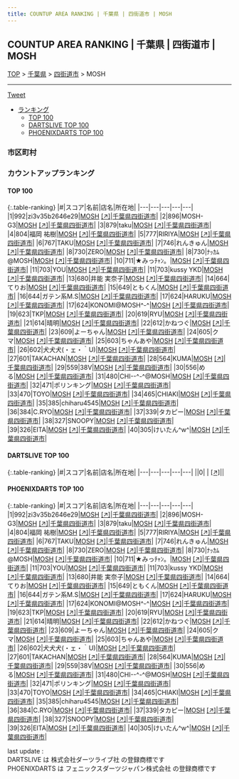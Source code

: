 ```yaml
---
title: COUNTUP AREA RANKING | 千葉県 | 四街道市 | MOSH
---
```

## COUNTUP AREA RANKING | 千葉県 | 四街道市 | MOSH

[TOP](/darts/rank/) > [千葉県](/darts/rank/千葉県/) > [四街道市](/darts/rank/千葉県/四街道市/) > MOSH

___

<a href="https://twitter.com/share?ref_src=twsrc%5Etfw" data-text="COUNTUP AREA RANKING | 千葉県四街道市MOSH" class="twitter-share-button" data-hashtags="DARTSLIVE,PHOENIXDARTS,darts,ダーツ" data-show-count="false">Tweet</a>

* [ランキング](#カウントアップランキング)
    * [TOP 100](#top-100)
    * [DARTSLIVE TOP 100](#dartslive-top-100)
    * [PHOENIXDARTS TOP 100](#phoenixdarts-top-100)

### 市区町村

<ul>

</ul>

### カウントアップランキング

#### TOP 100



{:.table-ranking}
|#|スコア|名前|店名|所在地|
|---|---|---|---|---|
|1|992|<span class="rank-name-pd">zi3v35b2646e29</span>|<a href="/darts/rank/shops/83331.html">MOSH</a> <a href="https://vs.phoenixdarts.com/jp/shop/shopDetailInfo/s_83331?s_seq=83331">[↗]</a>|<a href="/darts/rank/千葉県/四街道市">千葉県四街道市</a>|
|2|896|<span class="rank-name-pd">MOSH-G3</span>|<a href="/darts/rank/shops/83331.html">MOSH</a> <a href="https://vs.phoenixdarts.com/jp/shop/shopDetailInfo/s_83331?s_seq=83331">[↗]</a>|<a href="/darts/rank/千葉県/四街道市">千葉県四街道市</a>|
|3|879|<span class="rank-name-pd">taku</span>|<a href="/darts/rank/shops/83331.html">MOSH</a> <a href="https://vs.phoenixdarts.com/jp/shop/shopDetailInfo/s_83331?s_seq=83331">[↗]</a>|<a href="/darts/rank/千葉県/四街道市">千葉県四街道市</a>|
|4|804|<span class="rank-name-pd">福岡 祐樹</span>|<a href="/darts/rank/shops/83331.html">MOSH</a> <a href="https://vs.phoenixdarts.com/jp/shop/shopDetailInfo/s_83331?s_seq=83331">[↗]</a>|<a href="/darts/rank/千葉県/四街道市">千葉県四街道市</a>|
|5|777|<span class="rank-name-pd">RIRIYA</span>|<a href="/darts/rank/shops/83331.html">MOSH</a> <a href="https://vs.phoenixdarts.com/jp/shop/shopDetailInfo/s_83331?s_seq=83331">[↗]</a>|<a href="/darts/rank/千葉県/四街道市">千葉県四街道市</a>|
|6|767|<span class="rank-name-pd">TAKU</span>|<a href="/darts/rank/shops/83331.html">MOSH</a> <a href="https://vs.phoenixdarts.com/jp/shop/shopDetailInfo/s_83331?s_seq=83331">[↗]</a>|<a href="/darts/rank/千葉県/四街道市">千葉県四街道市</a>|
|7|746|<span class="rank-name-pd">れんきゅん</span>|<a href="/darts/rank/shops/83331.html">MOSH</a> <a href="https://vs.phoenixdarts.com/jp/shop/shopDetailInfo/s_83331?s_seq=83331">[↗]</a>|<a href="/darts/rank/千葉県/四街道市">千葉県四街道市</a>|
|8|730|<span class="rank-name-pd">ZERO</span>|<a href="/darts/rank/shops/83331.html">MOSH</a> <a href="https://vs.phoenixdarts.com/jp/shop/shopDetailInfo/s_83331?s_seq=83331">[↗]</a>|<a href="/darts/rank/千葉県/四街道市">千葉県四街道市</a>|
|8|730|<span class="rank-name-pd">ﾅｯｶﾑ@MOSH</span>|<a href="/darts/rank/shops/83331.html">MOSH</a> <a href="https://vs.phoenixdarts.com/jp/shop/shopDetailInfo/s_83331?s_seq=83331">[↗]</a>|<a href="/darts/rank/千葉県/四街道市">千葉県四街道市</a>|
|10|711|<span class="rank-name-pd">★みっﾁｬﾝ。</span>|<a href="/darts/rank/shops/83331.html">MOSH</a> <a href="https://vs.phoenixdarts.com/jp/shop/shopDetailInfo/s_83331?s_seq=83331">[↗]</a>|<a href="/darts/rank/千葉県/四街道市">千葉県四街道市</a>|
|11|703|<span class="rank-name-pd">YOU</span>|<a href="/darts/rank/shops/83331.html">MOSH</a> <a href="https://vs.phoenixdarts.com/jp/shop/shopDetailInfo/s_83331?s_seq=83331">[↗]</a>|<a href="/darts/rank/千葉県/四街道市">千葉県四街道市</a>|
|11|703|<span class="rank-name-pd">kussy YKD</span>|<a href="/darts/rank/shops/83331.html">MOSH</a> <a href="https://vs.phoenixdarts.com/jp/shop/shopDetailInfo/s_83331?s_seq=83331">[↗]</a>|<a href="/darts/rank/千葉県/四街道市">千葉県四街道市</a>|
|13|680|<span class="rank-name-pd"><span class="pro-icon-pd"></span>井能 実奈子</span>|<a href="/darts/rank/shops/83331.html">MOSH</a> <a href="https://vs.phoenixdarts.com/jp/shop/shopDetailInfo/s_83331?s_seq=83331">[↗]</a>|<a href="/darts/rank/千葉県/四街道市">千葉県四街道市</a>|
|14|664|<span class="rank-name-pd">てりお</span>|<a href="/darts/rank/shops/83331.html">MOSH</a> <a href="https://vs.phoenixdarts.com/jp/shop/shopDetailInfo/s_83331?s_seq=83331">[↗]</a>|<a href="/darts/rank/千葉県/四街道市">千葉県四街道市</a>|
|15|649|<span class="rank-name-pd">ともくん</span>|<a href="/darts/rank/shops/83331.html">MOSH</a> <a href="https://vs.phoenixdarts.com/jp/shop/shopDetailInfo/s_83331?s_seq=83331">[↗]</a>|<a href="/darts/rank/千葉県/四街道市">千葉県四街道市</a>|
|16|644|<span class="rank-name-pd">ガテン系M.S</span>|<a href="/darts/rank/shops/83331.html">MOSH</a> <a href="https://vs.phoenixdarts.com/jp/shop/shopDetailInfo/s_83331?s_seq=83331">[↗]</a>|<a href="/darts/rank/千葉県/四街道市">千葉県四街道市</a>|
|17|624|<span class="rank-name-pd">HARUKU</span>|<a href="/darts/rank/shops/83331.html">MOSH</a> <a href="https://vs.phoenixdarts.com/jp/shop/shopDetailInfo/s_83331?s_seq=83331">[↗]</a>|<a href="/darts/rank/千葉県/四街道市">千葉県四街道市</a>|
|17|624|<span class="rank-name-pd">KONOMI@MOSH^-^</span>|<a href="/darts/rank/shops/83331.html">MOSH</a> <a href="https://vs.phoenixdarts.com/jp/shop/shopDetailInfo/s_83331?s_seq=83331">[↗]</a>|<a href="/darts/rank/千葉県/四街道市">千葉県四街道市</a>|
|19|623|<span class="rank-name-pd">TKP</span>|<a href="/darts/rank/shops/83331.html">MOSH</a> <a href="https://vs.phoenixdarts.com/jp/shop/shopDetailInfo/s_83331?s_seq=83331">[↗]</a>|<a href="/darts/rank/千葉県/四街道市">千葉県四街道市</a>|
|20|619|<span class="rank-name-pd">RYU</span>|<a href="/darts/rank/shops/83331.html">MOSH</a> <a href="https://vs.phoenixdarts.com/jp/shop/shopDetailInfo/s_83331?s_seq=83331">[↗]</a>|<a href="/darts/rank/千葉県/四街道市">千葉県四街道市</a>|
|21|614|<span class="rank-name-pd">晴明</span>|<a href="/darts/rank/shops/83331.html">MOSH</a> <a href="https://vs.phoenixdarts.com/jp/shop/shopDetailInfo/s_83331?s_seq=83331">[↗]</a>|<a href="/darts/rank/千葉県/四街道市">千葉県四街道市</a>|
|22|612|<span class="rank-name-pd">かねつぐ</span>|<a href="/darts/rank/shops/83331.html">MOSH</a> <a href="https://vs.phoenixdarts.com/jp/shop/shopDetailInfo/s_83331?s_seq=83331">[↗]</a>|<a href="/darts/rank/千葉県/四街道市">千葉県四街道市</a>|
|23|609|<span class="rank-name-pd">よーちゃん</span>|<a href="/darts/rank/shops/83331.html">MOSH</a> <a href="https://vs.phoenixdarts.com/jp/shop/shopDetailInfo/s_83331?s_seq=83331">[↗]</a>|<a href="/darts/rank/千葉県/四街道市">千葉県四街道市</a>|
|24|605|<span class="rank-name-pd">クマ</span>|<a href="/darts/rank/shops/83331.html">MOSH</a> <a href="https://vs.phoenixdarts.com/jp/shop/shopDetailInfo/s_83331?s_seq=83331">[↗]</a>|<a href="/darts/rank/千葉県/四街道市">千葉県四街道市</a>|
|25|603|<span class="rank-name-pd">ちゃんあや</span>|<a href="/darts/rank/shops/83331.html">MOSH</a> <a href="https://vs.phoenixdarts.com/jp/shop/shopDetailInfo/s_83331?s_seq=83331">[↗]</a>|<a href="/darts/rank/千葉県/四街道市">千葉県四街道市</a>|
|26|602|<span class="rank-name-pd">犬犬犬(・ェ・｀U)</span>|<a href="/darts/rank/shops/83331.html">MOSH</a> <a href="https://vs.phoenixdarts.com/jp/shop/shopDetailInfo/s_83331?s_seq=83331">[↗]</a>|<a href="/darts/rank/千葉県/四街道市">千葉県四街道市</a>|
|27|601|<span class="rank-name-pd">TAKACHAN</span>|<a href="/darts/rank/shops/83331.html">MOSH</a> <a href="https://vs.phoenixdarts.com/jp/shop/shopDetailInfo/s_83331?s_seq=83331">[↗]</a>|<a href="/darts/rank/千葉県/四街道市">千葉県四街道市</a>|
|28|564|<span class="rank-name-pd">KUMA</span>|<a href="/darts/rank/shops/83331.html">MOSH</a> <a href="https://vs.phoenixdarts.com/jp/shop/shopDetailInfo/s_83331?s_seq=83331">[↗]</a>|<a href="/darts/rank/千葉県/四街道市">千葉県四街道市</a>|
|29|559|<span class="rank-name-pd">38V</span>|<a href="/darts/rank/shops/83331.html">MOSH</a> <a href="https://vs.phoenixdarts.com/jp/shop/shopDetailInfo/s_83331?s_seq=83331">[↗]</a>|<a href="/darts/rank/千葉県/四街道市">千葉県四街道市</a>|
|30|556|<span class="rank-name-pd">める</span>|<a href="/darts/rank/shops/83331.html">MOSH</a> <a href="https://vs.phoenixdarts.com/jp/shop/shopDetailInfo/s_83331?s_seq=83331">[↗]</a>|<a href="/darts/rank/千葉県/四街道市">千葉県四街道市</a>|
|31|480|<span class="rank-name-pd">CHI--^-^@MOSH</span>|<a href="/darts/rank/shops/83331.html">MOSH</a> <a href="https://vs.phoenixdarts.com/jp/shop/shopDetailInfo/s_83331?s_seq=83331">[↗]</a>|<a href="/darts/rank/千葉県/四街道市">千葉県四街道市</a>|
|32|471|<span class="rank-name-pd">ポリンキング</span>|<a href="/darts/rank/shops/83331.html">MOSH</a> <a href="https://vs.phoenixdarts.com/jp/shop/shopDetailInfo/s_83331?s_seq=83331">[↗]</a>|<a href="/darts/rank/千葉県/四街道市">千葉県四街道市</a>|
|33|470|<span class="rank-name-pd">TOYO</span>|<a href="/darts/rank/shops/83331.html">MOSH</a> <a href="https://vs.phoenixdarts.com/jp/shop/shopDetailInfo/s_83331?s_seq=83331">[↗]</a>|<a href="/darts/rank/千葉県/四街道市">千葉県四街道市</a>|
|34|465|<span class="rank-name-pd">CHIAKI</span>|<a href="/darts/rank/shops/83331.html">MOSH</a> <a href="https://vs.phoenixdarts.com/jp/shop/shopDetailInfo/s_83331?s_seq=83331">[↗]</a>|<a href="/darts/rank/千葉県/四街道市">千葉県四街道市</a>|
|35|385|<span class="rank-name-pd">chiharu4545</span>|<a href="/darts/rank/shops/83331.html">MOSH</a> <a href="https://vs.phoenixdarts.com/jp/shop/shopDetailInfo/s_83331?s_seq=83331">[↗]</a>|<a href="/darts/rank/千葉県/四街道市">千葉県四街道市</a>|
|36|384|<span class="rank-name-pd">C.RYO</span>|<a href="/darts/rank/shops/83331.html">MOSH</a> <a href="https://vs.phoenixdarts.com/jp/shop/shopDetailInfo/s_83331?s_seq=83331">[↗]</a>|<a href="/darts/rank/千葉県/四街道市">千葉県四街道市</a>|
|37|339|<span class="rank-name-pd">タカピー</span>|<a href="/darts/rank/shops/83331.html">MOSH</a> <a href="https://vs.phoenixdarts.com/jp/shop/shopDetailInfo/s_83331?s_seq=83331">[↗]</a>|<a href="/darts/rank/千葉県/四街道市">千葉県四街道市</a>|
|38|327|<span class="rank-name-pd">SNOOPY</span>|<a href="/darts/rank/shops/83331.html">MOSH</a> <a href="https://vs.phoenixdarts.com/jp/shop/shopDetailInfo/s_83331?s_seq=83331">[↗]</a>|<a href="/darts/rank/千葉県/四街道市">千葉県四街道市</a>|
|39|326|<span class="rank-name-pd">EITA</span>|<a href="/darts/rank/shops/83331.html">MOSH</a> <a href="https://vs.phoenixdarts.com/jp/shop/shopDetailInfo/s_83331?s_seq=83331">[↗]</a>|<a href="/darts/rank/千葉県/四街道市">千葉県四街道市</a>|
|40|305|<span class="rank-name-pd">けいたん^w^</span>|<a href="/darts/rank/shops/83331.html">MOSH</a> <a href="https://vs.phoenixdarts.com/jp/shop/shopDetailInfo/s_83331?s_seq=83331">[↗]</a>|<a href="/darts/rank/千葉県/四街道市">千葉県四街道市</a>|


#### DARTSLIVE TOP 100



{:.table-ranking}
|#|スコア|名前|店名|所在地|
|---|---|---|---|---|
||0|<span class="rank-name-dl"> </span>|<a href="/darts/rank/shops/.html"></a> <a href="">[↗]</a>|<a href="/darts/rank//"></a>|


#### PHOENIXDARTS TOP 100



{:.table-ranking}
|#|スコア|名前|店名|所在地|
|---|---|---|---|---|
|1|992|<span class="rank-name-pd">zi3v35b2646e29</span>|<a href="/darts/rank/shops/83331.html">MOSH</a> <a href="https://vs.phoenixdarts.com/jp/shop/shopDetailInfo/s_83331?s_seq=83331">[↗]</a>|<a href="/darts/rank/千葉県/四街道市">千葉県四街道市</a>|
|2|896|<span class="rank-name-pd">MOSH-G3</span>|<a href="/darts/rank/shops/83331.html">MOSH</a> <a href="https://vs.phoenixdarts.com/jp/shop/shopDetailInfo/s_83331?s_seq=83331">[↗]</a>|<a href="/darts/rank/千葉県/四街道市">千葉県四街道市</a>|
|3|879|<span class="rank-name-pd">taku</span>|<a href="/darts/rank/shops/83331.html">MOSH</a> <a href="https://vs.phoenixdarts.com/jp/shop/shopDetailInfo/s_83331?s_seq=83331">[↗]</a>|<a href="/darts/rank/千葉県/四街道市">千葉県四街道市</a>|
|4|804|<span class="rank-name-pd">福岡 祐樹</span>|<a href="/darts/rank/shops/83331.html">MOSH</a> <a href="https://vs.phoenixdarts.com/jp/shop/shopDetailInfo/s_83331?s_seq=83331">[↗]</a>|<a href="/darts/rank/千葉県/四街道市">千葉県四街道市</a>|
|5|777|<span class="rank-name-pd">RIRIYA</span>|<a href="/darts/rank/shops/83331.html">MOSH</a> <a href="https://vs.phoenixdarts.com/jp/shop/shopDetailInfo/s_83331?s_seq=83331">[↗]</a>|<a href="/darts/rank/千葉県/四街道市">千葉県四街道市</a>|
|6|767|<span class="rank-name-pd">TAKU</span>|<a href="/darts/rank/shops/83331.html">MOSH</a> <a href="https://vs.phoenixdarts.com/jp/shop/shopDetailInfo/s_83331?s_seq=83331">[↗]</a>|<a href="/darts/rank/千葉県/四街道市">千葉県四街道市</a>|
|7|746|<span class="rank-name-pd">れんきゅん</span>|<a href="/darts/rank/shops/83331.html">MOSH</a> <a href="https://vs.phoenixdarts.com/jp/shop/shopDetailInfo/s_83331?s_seq=83331">[↗]</a>|<a href="/darts/rank/千葉県/四街道市">千葉県四街道市</a>|
|8|730|<span class="rank-name-pd">ZERO</span>|<a href="/darts/rank/shops/83331.html">MOSH</a> <a href="https://vs.phoenixdarts.com/jp/shop/shopDetailInfo/s_83331?s_seq=83331">[↗]</a>|<a href="/darts/rank/千葉県/四街道市">千葉県四街道市</a>|
|8|730|<span class="rank-name-pd">ﾅｯｶﾑ@MOSH</span>|<a href="/darts/rank/shops/83331.html">MOSH</a> <a href="https://vs.phoenixdarts.com/jp/shop/shopDetailInfo/s_83331?s_seq=83331">[↗]</a>|<a href="/darts/rank/千葉県/四街道市">千葉県四街道市</a>|
|10|711|<span class="rank-name-pd">★みっﾁｬﾝ。</span>|<a href="/darts/rank/shops/83331.html">MOSH</a> <a href="https://vs.phoenixdarts.com/jp/shop/shopDetailInfo/s_83331?s_seq=83331">[↗]</a>|<a href="/darts/rank/千葉県/四街道市">千葉県四街道市</a>|
|11|703|<span class="rank-name-pd">YOU</span>|<a href="/darts/rank/shops/83331.html">MOSH</a> <a href="https://vs.phoenixdarts.com/jp/shop/shopDetailInfo/s_83331?s_seq=83331">[↗]</a>|<a href="/darts/rank/千葉県/四街道市">千葉県四街道市</a>|
|11|703|<span class="rank-name-pd">kussy YKD</span>|<a href="/darts/rank/shops/83331.html">MOSH</a> <a href="https://vs.phoenixdarts.com/jp/shop/shopDetailInfo/s_83331?s_seq=83331">[↗]</a>|<a href="/darts/rank/千葉県/四街道市">千葉県四街道市</a>|
|13|680|<span class="rank-name-pd"><span class="pro-icon-pd"></span>井能 実奈子</span>|<a href="/darts/rank/shops/83331.html">MOSH</a> <a href="https://vs.phoenixdarts.com/jp/shop/shopDetailInfo/s_83331?s_seq=83331">[↗]</a>|<a href="/darts/rank/千葉県/四街道市">千葉県四街道市</a>|
|14|664|<span class="rank-name-pd">てりお</span>|<a href="/darts/rank/shops/83331.html">MOSH</a> <a href="https://vs.phoenixdarts.com/jp/shop/shopDetailInfo/s_83331?s_seq=83331">[↗]</a>|<a href="/darts/rank/千葉県/四街道市">千葉県四街道市</a>|
|15|649|<span class="rank-name-pd">ともくん</span>|<a href="/darts/rank/shops/83331.html">MOSH</a> <a href="https://vs.phoenixdarts.com/jp/shop/shopDetailInfo/s_83331?s_seq=83331">[↗]</a>|<a href="/darts/rank/千葉県/四街道市">千葉県四街道市</a>|
|16|644|<span class="rank-name-pd">ガテン系M.S</span>|<a href="/darts/rank/shops/83331.html">MOSH</a> <a href="https://vs.phoenixdarts.com/jp/shop/shopDetailInfo/s_83331?s_seq=83331">[↗]</a>|<a href="/darts/rank/千葉県/四街道市">千葉県四街道市</a>|
|17|624|<span class="rank-name-pd">HARUKU</span>|<a href="/darts/rank/shops/83331.html">MOSH</a> <a href="https://vs.phoenixdarts.com/jp/shop/shopDetailInfo/s_83331?s_seq=83331">[↗]</a>|<a href="/darts/rank/千葉県/四街道市">千葉県四街道市</a>|
|17|624|<span class="rank-name-pd">KONOMI@MOSH^-^</span>|<a href="/darts/rank/shops/83331.html">MOSH</a> <a href="https://vs.phoenixdarts.com/jp/shop/shopDetailInfo/s_83331?s_seq=83331">[↗]</a>|<a href="/darts/rank/千葉県/四街道市">千葉県四街道市</a>|
|19|623|<span class="rank-name-pd">TKP</span>|<a href="/darts/rank/shops/83331.html">MOSH</a> <a href="https://vs.phoenixdarts.com/jp/shop/shopDetailInfo/s_83331?s_seq=83331">[↗]</a>|<a href="/darts/rank/千葉県/四街道市">千葉県四街道市</a>|
|20|619|<span class="rank-name-pd">RYU</span>|<a href="/darts/rank/shops/83331.html">MOSH</a> <a href="https://vs.phoenixdarts.com/jp/shop/shopDetailInfo/s_83331?s_seq=83331">[↗]</a>|<a href="/darts/rank/千葉県/四街道市">千葉県四街道市</a>|
|21|614|<span class="rank-name-pd">晴明</span>|<a href="/darts/rank/shops/83331.html">MOSH</a> <a href="https://vs.phoenixdarts.com/jp/shop/shopDetailInfo/s_83331?s_seq=83331">[↗]</a>|<a href="/darts/rank/千葉県/四街道市">千葉県四街道市</a>|
|22|612|<span class="rank-name-pd">かねつぐ</span>|<a href="/darts/rank/shops/83331.html">MOSH</a> <a href="https://vs.phoenixdarts.com/jp/shop/shopDetailInfo/s_83331?s_seq=83331">[↗]</a>|<a href="/darts/rank/千葉県/四街道市">千葉県四街道市</a>|
|23|609|<span class="rank-name-pd">よーちゃん</span>|<a href="/darts/rank/shops/83331.html">MOSH</a> <a href="https://vs.phoenixdarts.com/jp/shop/shopDetailInfo/s_83331?s_seq=83331">[↗]</a>|<a href="/darts/rank/千葉県/四街道市">千葉県四街道市</a>|
|24|605|<span class="rank-name-pd">クマ</span>|<a href="/darts/rank/shops/83331.html">MOSH</a> <a href="https://vs.phoenixdarts.com/jp/shop/shopDetailInfo/s_83331?s_seq=83331">[↗]</a>|<a href="/darts/rank/千葉県/四街道市">千葉県四街道市</a>|
|25|603|<span class="rank-name-pd">ちゃんあや</span>|<a href="/darts/rank/shops/83331.html">MOSH</a> <a href="https://vs.phoenixdarts.com/jp/shop/shopDetailInfo/s_83331?s_seq=83331">[↗]</a>|<a href="/darts/rank/千葉県/四街道市">千葉県四街道市</a>|
|26|602|<span class="rank-name-pd">犬犬犬(・ェ・｀U)</span>|<a href="/darts/rank/shops/83331.html">MOSH</a> <a href="https://vs.phoenixdarts.com/jp/shop/shopDetailInfo/s_83331?s_seq=83331">[↗]</a>|<a href="/darts/rank/千葉県/四街道市">千葉県四街道市</a>|
|27|601|<span class="rank-name-pd">TAKACHAN</span>|<a href="/darts/rank/shops/83331.html">MOSH</a> <a href="https://vs.phoenixdarts.com/jp/shop/shopDetailInfo/s_83331?s_seq=83331">[↗]</a>|<a href="/darts/rank/千葉県/四街道市">千葉県四街道市</a>|
|28|564|<span class="rank-name-pd">KUMA</span>|<a href="/darts/rank/shops/83331.html">MOSH</a> <a href="https://vs.phoenixdarts.com/jp/shop/shopDetailInfo/s_83331?s_seq=83331">[↗]</a>|<a href="/darts/rank/千葉県/四街道市">千葉県四街道市</a>|
|29|559|<span class="rank-name-pd">38V</span>|<a href="/darts/rank/shops/83331.html">MOSH</a> <a href="https://vs.phoenixdarts.com/jp/shop/shopDetailInfo/s_83331?s_seq=83331">[↗]</a>|<a href="/darts/rank/千葉県/四街道市">千葉県四街道市</a>|
|30|556|<span class="rank-name-pd">める</span>|<a href="/darts/rank/shops/83331.html">MOSH</a> <a href="https://vs.phoenixdarts.com/jp/shop/shopDetailInfo/s_83331?s_seq=83331">[↗]</a>|<a href="/darts/rank/千葉県/四街道市">千葉県四街道市</a>|
|31|480|<span class="rank-name-pd">CHI--^-^@MOSH</span>|<a href="/darts/rank/shops/83331.html">MOSH</a> <a href="https://vs.phoenixdarts.com/jp/shop/shopDetailInfo/s_83331?s_seq=83331">[↗]</a>|<a href="/darts/rank/千葉県/四街道市">千葉県四街道市</a>|
|32|471|<span class="rank-name-pd">ポリンキング</span>|<a href="/darts/rank/shops/83331.html">MOSH</a> <a href="https://vs.phoenixdarts.com/jp/shop/shopDetailInfo/s_83331?s_seq=83331">[↗]</a>|<a href="/darts/rank/千葉県/四街道市">千葉県四街道市</a>|
|33|470|<span class="rank-name-pd">TOYO</span>|<a href="/darts/rank/shops/83331.html">MOSH</a> <a href="https://vs.phoenixdarts.com/jp/shop/shopDetailInfo/s_83331?s_seq=83331">[↗]</a>|<a href="/darts/rank/千葉県/四街道市">千葉県四街道市</a>|
|34|465|<span class="rank-name-pd">CHIAKI</span>|<a href="/darts/rank/shops/83331.html">MOSH</a> <a href="https://vs.phoenixdarts.com/jp/shop/shopDetailInfo/s_83331?s_seq=83331">[↗]</a>|<a href="/darts/rank/千葉県/四街道市">千葉県四街道市</a>|
|35|385|<span class="rank-name-pd">chiharu4545</span>|<a href="/darts/rank/shops/83331.html">MOSH</a> <a href="https://vs.phoenixdarts.com/jp/shop/shopDetailInfo/s_83331?s_seq=83331">[↗]</a>|<a href="/darts/rank/千葉県/四街道市">千葉県四街道市</a>|
|36|384|<span class="rank-name-pd">C.RYO</span>|<a href="/darts/rank/shops/83331.html">MOSH</a> <a href="https://vs.phoenixdarts.com/jp/shop/shopDetailInfo/s_83331?s_seq=83331">[↗]</a>|<a href="/darts/rank/千葉県/四街道市">千葉県四街道市</a>|
|37|339|<span class="rank-name-pd">タカピー</span>|<a href="/darts/rank/shops/83331.html">MOSH</a> <a href="https://vs.phoenixdarts.com/jp/shop/shopDetailInfo/s_83331?s_seq=83331">[↗]</a>|<a href="/darts/rank/千葉県/四街道市">千葉県四街道市</a>|
|38|327|<span class="rank-name-pd">SNOOPY</span>|<a href="/darts/rank/shops/83331.html">MOSH</a> <a href="https://vs.phoenixdarts.com/jp/shop/shopDetailInfo/s_83331?s_seq=83331">[↗]</a>|<a href="/darts/rank/千葉県/四街道市">千葉県四街道市</a>|
|39|326|<span class="rank-name-pd">EITA</span>|<a href="/darts/rank/shops/83331.html">MOSH</a> <a href="https://vs.phoenixdarts.com/jp/shop/shopDetailInfo/s_83331?s_seq=83331">[↗]</a>|<a href="/darts/rank/千葉県/四街道市">千葉県四街道市</a>|
|40|305|<span class="rank-name-pd">けいたん^w^</span>|<a href="/darts/rank/shops/83331.html">MOSH</a> <a href="https://vs.phoenixdarts.com/jp/shop/shopDetailInfo/s_83331?s_seq=83331">[↗]</a>|<a href="/darts/rank/千葉県/四街道市">千葉県四街道市</a>|


<div class="footer border-top border-gray-light mt-5 pt-3 text-right text-gray">
    last update : <span style="font-weight: italic" id="foot_last_modified"></span><br />
    DARTSLIVE は 株式会社ダーツライブ社 の登録商標です<br />
    PHOENIXDARTS は フェニックスダーツジャパン株式会社 の登録商標です<br />
</div>

<script src="https://cdnjs.cloudflare.com/ajax/libs/jquery.tablesorter/2.31.3/js/jquery.tablesorter.min.js" integrity="sha512-qzgd5cYSZcosqpzpn7zF2ZId8f/8CHmFKZ8j7mU4OUXTNRd5g+ZHBPsgKEwoqxCtdQvExE5LprwwPAgoicguNg==" crossorigin="anonymous" referrerpolicy="no-referrer"></script>
<link rel="stylesheet" href="https://cdnjs.cloudflare.com/ajax/libs/jquery.tablesorter/2.31.3/css/theme.default.min.css" integrity="sha512-wghhOJkjQX0Lh3NSWvNKeZ0ZpNn+SPVXX1Qyc9OCaogADktxrBiBdKGDoqVUOyhStvMBmJQ8ZdMHiR3wuEq8+w==" crossorigin="anonymous" referrerpolicy="no-referrer" />
<script>
$(function() {
    $(".table-ranking").tablesorter({sortList:[[0, 0]]});
    $("#foot_last_modified").text(formatDate(new Date(document.lastModified), 'yyyy-MM-dd HH:mm:ss'));
});
</script>

<script async src="https://platform.twitter.com/widgets.js" charset="utf-8"></script>